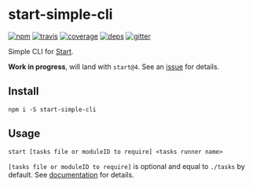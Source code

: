 # start-simple-cli

[![npm](https://img.shields.io/npm/v/start-simple-cli.svg?style=flat-square)](https://www.npmjs.com/package/start-simple-cli)
[![travis](http://img.shields.io/travis/start-runner/simple-cli.svg?style=flat-square)](https://travis-ci.org/start-runner/simple-cli)
[![coverage](https://img.shields.io/codecov/c/github/start-runner/simple-cli.svg?style=flat-square)](https://codecov.io/github/start-runner/simple-cli)
[![deps](https://img.shields.io/gemnasium/start-runner/simple-cli.svg?style=flat-square)](https://gemnasium.com/start-runner/simple-cli)
[![gitter](https://img.shields.io/badge/gitter-join_chat_%E2%86%92-00d06f.svg?style=flat-square)](https://gitter.im/start-runner/start)

Simple CLI for [Start](https://github.com/start-runner/start).

**Work in progress**, will land with `start@4`. See an [issue](https://github.com/start-runner/start/issues/3) for details.

## Install

```
npm i -S start-simple-cli
```

## Usage

```
start [tasks file or moduleID to require] <tasks runner name>
```

`[tasks file or moduleID to require]` is optional and equal to `./tasks` by default. See [documentation](https://github.com/start-runner/start#readme) for details.
